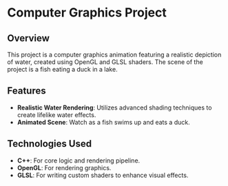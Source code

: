 # Computer Graphics Project

## Overview
This project is a computer graphics animation featuring a realistic depiction of water, created using OpenGL and GLSL shaders. The scene of the project is a fish eating a duck in a lake.

## Features
- **Realistic Water Rendering**: Utilizes advanced shading techniques to create lifelike water effects.
- **Animated Scene**: Watch as a fish swims up and eats a duck.

## Technologies Used
- **C++**: For core logic and rendering pipeline.
- **OpenGL**: For rendering graphics.
- **GLSL**: For writing custom shaders to enhance visual effects.